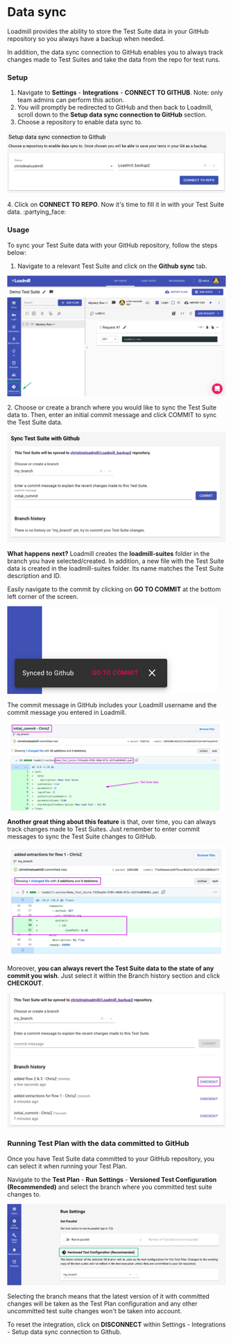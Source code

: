 # Data sync

Loadmill provides the ability to store the Test Suite data in your GitHub repository so you always have a backup when needed.&#x20;

In addition, the data sync connection to GitHub enables you to always track changes made to Test Suites and take the data from the repo for test runs.

### Setup

1. Navigate to **Settings** - **Integrations** - **CONNECT TO GITHUB**. Note: only team admins can perform this action.
2. You will promptly be redirected to GitHub and then back to Loadmill, scroll down to the **Setup data sync connection to GitHub** section.
3. Choose a repository to enable data sync to.

![The GitHub data sync integration setup page](../../.gitbook/assets/screen-shot-2021-03-04-at-12.07.23.png)

&#x20; 4\. Click on **CONNECT TO REPO**. Now it's time to fill it in with your Test Suite data. :partying\_face:

### **Usage**

To sync your Test Suite data with your GitHub repository, follow the steps below:

1. Navigate to a relevant Test Suite and click on the **Github sync** tab.

![](../../.gitbook/assets/screenshot-2021-10-04t111550.674.png)

2\. Choose or create a branch where you would like to sync the Test Suite data to. Then, enter an initial commit message and click COMMIT to sync the Test Suite data.

![](../../.gitbook/assets/screen-shot-2021-07-01-at-11.27.37.png)

**What happens next?** Loadmill creates the **loadmill-suites** folder in the branch you have selected/created. In addition, a new file with the Test Suite data is created in the loadmill-suites folder. Its name matches the Test Suite description and ID.

Easily navigate to the commit by clicking on **GO TO COMMIT** at the bottom left corner of the screen.

![](../../.gitbook/assets/screen-shot-2021-03-03-at-13.34.26.png)

The commit message in GitHub includes your Loadmill username and the commit message you entered in Loadmill.

![](../../.gitbook/assets/screenshot-2021-10-03t101237.441.png)

**Another great thing about this feature** is that, over time, you can always track changes made to Test Suites. Just remember to enter commit messages to sync the Test Suite changes to GitHub.

![](../../.gitbook/assets/screenshot-2021-10-03t101759.565.png)

Moreover, **you can always revert the Test Suite data to the state of any commit you wish**. Just select it within the Branch history section and click **CHECKOUT**.

![](../../.gitbook/assets/screenshot-2021-07-01t114156.102.png)

### Running Test Plan with the data committed to GitHub

Once you have Test Suite data committed to your GitHub repository, you can select it when running your Test Plan.

Navigate to the **Test Plan** - **Run Settings** - **Versioned Test Configuration (Recommended)** and select the branch where you committed test suite changes to.

![](../../.gitbook/assets/screenshot-2021-09-26t161339.565.png)

Selecting the branch means that the latest version of it with committed changes will be taken as the Test Plan configuration and any other uncommitted test suite changes won't be taken into account.

To reset the integration, click on **DISCONNECT** within Settings - Integrations - Setup data sync connection to Github.
